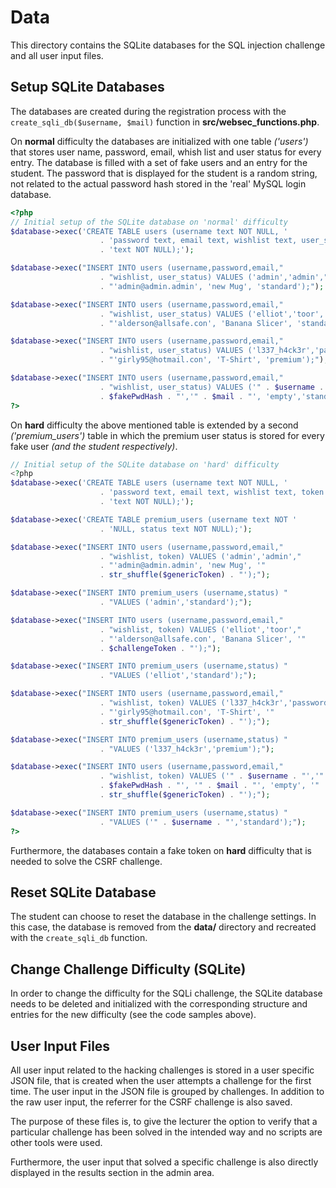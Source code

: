 # Data

This directory contains the SQLite databases for the SQL injection challenge and all user input files.

## Setup SQLite Databases

The databases are created during the registration process with the ```create_sqli_db($username, $mail)``` function in **src/websec_functions.php**.

On **normal** difficulty the databases are initialized with one table *('users')* that stores user name, password, email, whish list and user status for every entry. The database is filled with a set of fake users and an entry for the student. The password that is displayed for the student is a random string, not related to the actual password hash stored in the 'real' MySQL login database.

```php
<?php
// Initial setup of the SQLite database on 'normal' difficulty
$database->exec('CREATE TABLE users (username text NOT NULL, '
                    . 'password text, email text, wishlist text, user_status '
                    . 'text NOT NULL);');

$database->exec("INSERT INTO users (username,password,email,"
                    . "wishlist, user_status) VALUES ('admin','admin',"
                    . "'admin@admin.admin', 'new Mug', 'standard');");

$database->exec("INSERT INTO users (username,password,email,"
                    . "wishlist, user_status) VALUES ('elliot','toor', "
                    . "'alderson@allsafe.con', 'Banana Slicer', 'standard');");

$database->exec("INSERT INTO users (username,password,email,"
                    . "wishlist, user_status) VALUES ('l337_h4ck3r','password123',"
                    . "'girly95@hotmail.con', 'T-Shirt', 'premium');");

$database->exec("INSERT INTO users (username,password,email,"
                    . "wishlist, user_status) VALUES ('" . $username . "','"
                    . $fakePwdHash . "','" . $mail . "', 'empty','standard');");
?>
```

On **hard** difficulty the above mentioned table is extended by a second *('premium_users')* table in which the premium user status is stored for every fake user *(and the student respectively)*.

```php
// Initial setup of the SQLite database on 'hard' difficulty
<?php
$database->exec('CREATE TABLE users (username text NOT NULL, '
                    . 'password text, email text, wishlist text, token '
                    . 'text NOT NULL);');

$database->exec('CREATE TABLE premium_users (username text NOT '
                    . 'NULL, status text NOT NULL);');

$database->exec("INSERT INTO users (username,password,email,"
                    . "wishlist, token) VALUES ('admin','admin',"
                    . "'admin@admin.admin', 'new Mug', '"
                    . str_shuffle($genericToken) . "');");

$database->exec("INSERT INTO premium_users (username,status) "
                    . "VALUES ('admin','standard');");

$database->exec("INSERT INTO users (username,password,email,"
                    . "wishlist, token) VALUES ('elliot','toor',"
                    . "'alderson@allsafe.con', 'Banana Slicer', '"
                    . $challengeToken . "');");

$database->exec("INSERT INTO premium_users (username,status) "
                    . "VALUES ('elliot','standard');");

$database->exec("INSERT INTO users (username,password,email,"
                    . "wishlist, token) VALUES ('l337_h4ck3r','password123',"
                    . "'girly95@hotmail.con', 'T-Shirt', '"
                    . str_shuffle($genericToken) . "');");

$database->exec("INSERT INTO premium_users (username,status) "
                    . "VALUES ('l337_h4ck3r','premium');");

$database->exec("INSERT INTO users (username,password,email,"
                    . "wishlist, token) VALUES ('" . $username . "','"
                    . $fakePwdHash . "', '" . $mail . "', 'empty', '"
                    . str_shuffle($genericToken) . "');");

$database->exec("INSERT INTO premium_users (username,status) "
                    . "VALUES ('" . $username . "','standard');");
?>
```

Furthermore, the databases contain a fake token on **hard** difficulty that is needed to solve the CSRF challenge.

## Reset SQLite Database
The student can choose to reset the database in the challenge settings. In this case, the database is removed from the **data/** directory and recreated with the ```create_sqli_db``` function.


## Change Challenge Difficulty (SQLite)

In order to change the difficulty for the SQLi challenge, the SQLite database needs to be deleted and initialized with the corresponding structure and entries for the new difficulty (see the code samples above).

## User Input Files

All user input related to the hacking challenges is stored in a user specific JSON file, that is created when the user attempts a challenge for the first time. The user input in the JSON file is grouped by challenges.
In addition to the raw user input, the referrer for the CSRF challenge is also saved.

The purpose of these files is, to give the lecturer the option to verify that a particular challenge has been solved in the intended way and no scripts are other tools were used.

Furthermore, the user input that solved a specific challenge is also directly displayed in the results section in the admin area.

